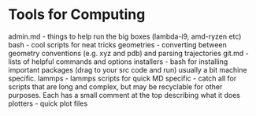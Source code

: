 # Tools for Computing
admin.md   -	things to help run the big boxes (lambda-i9, amd-ryzen etc)
bash       -	cool scripts for neat tricks
geometries -	converting between geometry conventions (e.g. xyz and pdb) 
		and parsing trajectories
git.md	   -	lists of helpful commands and options
installers -	bash for installing important packages (drag to your 
		src code and run) usually a bit machine specific.
lammps     -	lammps scripts for quick MD
specific   -	catch all for scripts that are long and complex, but may be recyclable 
		for other purposes. Each has a small comment at the top describing what it does
plotters   -	quick plot files

